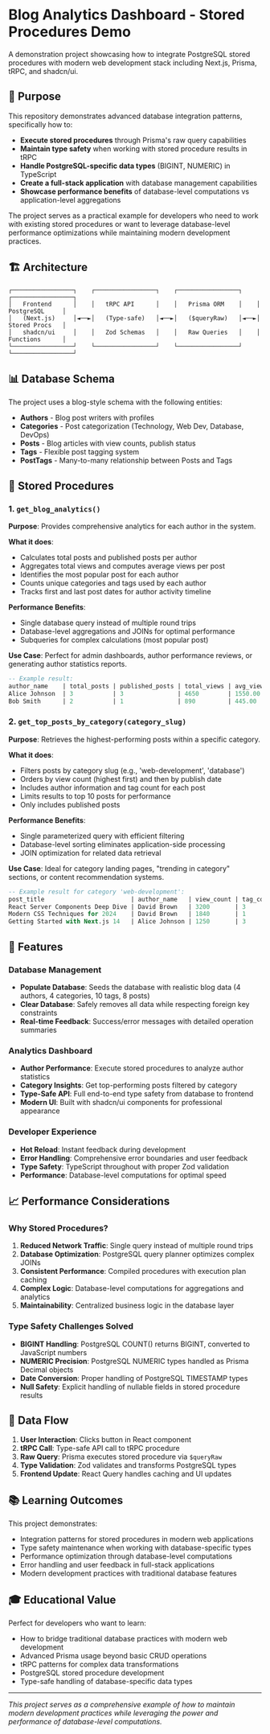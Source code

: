# Blog Analytics Dashboard - Stored Procedures Demo

A demonstration project showcasing how to integrate PostgreSQL stored procedures with modern web development stack including Next.js, Prisma, tRPC, and shadcn/ui.

## 🎯 Purpose

This repository demonstrates advanced database integration patterns, specifically how to:

- **Execute stored procedures** through Prisma's raw query capabilities
- **Maintain type safety** when working with stored procedure results in tRPC
- **Handle PostgreSQL-specific data types** (BIGINT, NUMERIC) in TypeScript
- **Create a full-stack application** with database management capabilities
- **Showcase performance benefits** of database-level computations vs application-level aggregations

The project serves as a practical example for developers who need to work with existing stored procedures or want to leverage database-level performance optimizations while maintaining modern development practices.

## 🏗️ Architecture

```
┌─────────────────┐    ┌─────────────────┐    ┌─────────────────┐    ┌─────────────────┐
│   Frontend      │    │   tRPC API      │    │   Prisma ORM    │    │  PostgreSQL     │
│   (Next.js)     │◄──►│   (Type-safe)   │◄──►│   ($queryRaw)   │◄──►│  Stored Procs   │
│   shadcn/ui     │    │   Zod Schemas   │    │   Raw Queries   │    │  Functions      │
└─────────────────┘    └─────────────────┘    └─────────────────┘    └─────────────────┘
```

## 📊 Database Schema

The project uses a blog-style schema with the following entities:

- **Authors** - Blog post writers with profiles
- **Categories** - Post categorization (Technology, Web Dev, Database, DevOps)
- **Posts** - Blog articles with view counts, publish status
- **Tags** - Flexible post tagging system
- **PostTags** - Many-to-many relationship between Posts and Tags

## 🔧 Stored Procedures

### 1. `get_blog_analytics()`

**Purpose**: Provides comprehensive analytics for each author in the system.

**What it does**:

- Calculates total posts and published posts per author
- Aggregates total views and computes average views per post
- Identifies the most popular post for each author
- Counts unique categories and tags used by each author
- Tracks first and last post dates for author activity timeline

**Performance Benefits**:

- Single database query instead of multiple round trips
- Database-level aggregations and JOINs for optimal performance
- Subqueries for complex calculations (most popular post)

**Use Case**: Perfect for admin dashboards, author performance reviews, or generating author statistics reports.

```sql
-- Example result:
author_name    | total_posts | published_posts | total_views | avg_views_per_post | most_popular_post_title
Alice Johnson  | 3           | 3               | 4650        | 1550.00            | React Server Components Deep Dive
Bob Smith      | 2           | 1               | 890         | 445.00             | Advanced PostgreSQL Optimization
```

### 2. `get_top_posts_by_category(category_slug)`

**Purpose**: Retrieves the highest-performing posts within a specific category.

**What it does**:

- Filters posts by category slug (e.g., 'web-development', 'database')
- Orders by view count (highest first) and then by publish date
- Includes author information and tag count for each post
- Limits results to top 10 posts for performance
- Only includes published posts

**Performance Benefits**:

- Single parameterized query with efficient filtering
- Database-level sorting eliminates application-side processing
- JOIN optimization for related data retrieval

**Use Case**: Ideal for category landing pages, "trending in category" sections, or content recommendation systems.

```sql
-- Example result for category 'web-development':
post_title                        | author_name   | view_count | tag_count | published_at
React Server Components Deep Dive | David Brown   | 3200       | 3          | 2024-03-01
Modern CSS Techniques for 2024    | David Brown   | 1840       | 1          | 2024-02-15
Getting Started with Next.js 14   | Alice Johnson | 1250       | 3          | 2024-01-15
```

## 🚀 Features

### Database Management

- **Populate Database**: Seeds the database with realistic blog data (4 authors, 4 categories, 10 tags, 8 posts)
- **Clear Database**: Safely removes all data while respecting foreign key constraints
- **Real-time Feedback**: Success/error messages with detailed operation summaries

### Analytics Dashboard

- **Author Performance**: Execute stored procedures to analyze author statistics
- **Category Insights**: Get top-performing posts filtered by category
- **Type-Safe API**: Full end-to-end type safety from database to frontend
- **Modern UI**: Built with shadcn/ui components for professional appearance

### Developer Experience

- **Hot Reload**: Instant feedback during development
- **Error Handling**: Comprehensive error boundaries and user feedback
- **Type Safety**: TypeScript throughout with proper Zod validation
- **Performance**: Database-level computations for optimal speed

## 📈 Performance Considerations

### Why Stored Procedures?

1. **Reduced Network Traffic**: Single query instead of multiple round trips
2. **Database Optimization**: PostgreSQL query planner optimizes complex JOINs
3. **Consistent Performance**: Compiled procedures with execution plan caching
4. **Complex Logic**: Database-level computations for aggregations and analytics
5. **Maintainability**: Centralized business logic in the database layer

### Type Safety Challenges Solved

- **BIGINT Handling**: PostgreSQL COUNT() returns BIGINT, converted to JavaScript numbers
- **NUMERIC Precision**: PostgreSQL NUMERIC types handled as Prisma Decimal objects
- **Date Conversion**: Proper handling of PostgreSQL TIMESTAMP types
- **Null Safety**: Explicit handling of nullable fields in stored procedure results

## 🔄 Data Flow

1. **User Interaction**: Clicks button in React component
2. **tRPC Call**: Type-safe API call to tRPC procedure
3. **Raw Query**: Prisma executes stored procedure via `$queryRaw`
4. **Type Validation**: Zod validates and transforms PostgreSQL types
5. **Frontend Update**: React Query handles caching and UI updates

## 📚 Learning Outcomes

This project demonstrates:

- Integration patterns for stored procedures in modern web applications
- Type safety maintenance when working with database-specific types
- Performance optimization through database-level computations
- Error handling and user feedback in full-stack applications
- Modern development practices with traditional database features

## 🎓 Educational Value

Perfect for developers who want to learn:

- How to bridge traditional database practices with modern web development
- Advanced Prisma usage beyond basic CRUD operations  
- tRPC patterns for complex data transformations
- PostgreSQL stored procedure development
- Type-safe handling of database-specific data types

---

*This project serves as a comprehensive example of how to maintain modern development practices while leveraging the power and performance of database-level computations.*
